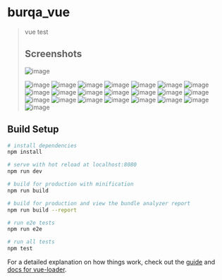 # burqa_vue

> vue test
>
> ## Screenshots
>
> ![image](https://github.com/luxiao0314/burqa-vue/screenshots/Screen_Shot_2018071671457.png)
>
> ![image](https://github.com/luxiao0314/burqa/raw/burqa/screenshots/WX20170629-160252.png)
> ![image](https://github.com/luxiao0314/burqa/raw/burqa/screenshots/WX20170629-160306.png)
> ![image](https://github.com/luxiao0314/burqa/raw/burqa/screenshots/WX20170629-160317.png)
> ![image](https://github.com/luxiao0314/burqa/raw/burqa/screenshots/WX20170629-160329.png)
> ![image](https://github.com/luxiao0314/burqa/raw/burqa/screenshots/WX20170629-160340.png)
> ![image](https://github.com/luxiao0314/burqa/raw/burqa/screenshots/WX20170629-160353.png)
> ![image](https://github.com/luxiao0314/burqa/raw/burqa/screenshots/WX20170629-160402.png)
> ![image](https://github.com/luxiao0314/burqa/raw/burqa/screenshots/WX20170629-160414.png)
> ![image](https://github.com/luxiao0314/burqa/raw/burqa/screenshots/WX20170629-160427.png)
> ![image](https://github.com/luxiao0314/burqa/raw/burqa/screenshots/WX20170629-160503.png)
> ![image](https://github.com/luxiao0314/burqa/raw/burqa/screenshots/WX20170629-160517.png)
> ![image](https://github.com/luxiao0314/burqa/raw/burqa/screenshots/WX20170629-160528.png)
> ![image](https://github.com/luxiao0314/burqa/raw/burqa/screenshots/WX20170629-160541.png)
> ![image](https://github.com/luxiao0314/burqa/raw/burqa/screenshots/WX20170629-160552.png)
> ![image](https://github.com/luxiao0314/burqa/raw/burqa/screenshots/WX20170629-160602.png)
> ![image](https://github.com/luxiao0314/burqa/raw/burqa/screenshots/WX20170629-160613.png)
> ![image](https://github.com/luxiao0314/burqa/raw/burqa/screenshots/WX20170629-160633.png)
> ![image](https://github.com/luxiao0314/burqa/raw/burqa/screenshots/WX20170629-160633.png)
> ![image](https://github.com/luxiao0314/burqa/raw/burqa/screenshots/WX20170629-160645.png)
> ![image](https://github.com/luxiao0314/burqa/raw/burqa/screenshots/WX20170629-160656.png)
> ![image](https://github.com/luxiao0314/burqa/raw/burqa/screenshots/WX20170629-160705.png)
> ![image](https://github.com/luxiao0314/burqa/raw/burqa/screenshots/WX20170629-160727.png)
>
> ## 

## Build Setup

``` bash
# install dependencies
npm install

# serve with hot reload at localhost:8080
npm run dev

# build for production with minification
npm run build

# build for production and view the bundle analyzer report
npm run build --report

# run e2e tests
npm run e2e

# run all tests
npm test
```

For a detailed explanation on how things work, check out the [guide](http://vuejs-templates.github.io/webpack/) and [docs for vue-loader](http://vuejs.github.io/vue-loader).
